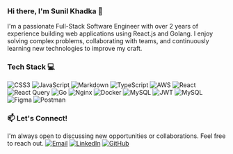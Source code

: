### Hi there, I'm Sunil Khadka 👋

I'm a passionate Full-Stack Software Engineer with over 2 years of experience building web applications using React.js and Golang. I enjoy solving complex problems, collaborating with teams, and continuously learning new technologies to improve my craft.

### Tech Stack 💻

![CSS3](https://img.shields.io/badge/css3-%231572B6.svg?style=for-the-badge&logo=css3&logoColor=white) ![JavaScript](https://img.shields.io/badge/javascript-%23323330.svg?style=for-the-badge&logo=javascript&logoColor=%23F7DF1E) ![Markdown](https://img.shields.io/badge/markdown-%23000000.svg?style=for-the-badge&logo=markdown&logoColor=white) ![TypeScript](https://img.shields.io/badge/typescript-%23007ACC.svg?style=for-the-badge&logo=typescript&logoColor=white) ![AWS](https://img.shields.io/badge/AWS-%23FF9900.svg?style=for-the-badge&logo=amazon-aws&logoColor=white) ![React](https://img.shields.io/badge/react-%2320232a.svg?style=for-the-badge&logo=react&logoColor=%2361DAFB) ![React Query](https://img.shields.io/badge/-React%20Query-FF4154?style=for-the-badge&logo=react%20query&logoColor=white) ![Go](https://img.shields.io/badge/go-%2300ADD8.svg?style=for-the-badge&logo=go&logoColor=white) ![Nginx](https://img.shields.io/badge/nginx-%23009639.svg?style=for-the-badge&logo=nginx&logoColor=white) ![Docker](https://img.shields.io/badge/docker-%230db7ed.svg?style=for-the-badge&logo=docker&logoColor=white) ![MySQL](https://img.shields.io/badge/mysql-4479A1.svg?style=for-the-badge&logo=mysql&logoColor=white) ![JWT](https://img.shields.io/badge/JWT-black?style=for-the-badge&logo=JSON%20web%20tokens) ![MySQL](https://img.shields.io/badge/mysql-4479A1.svg?style=for-the-badge&logo=mysql&logoColor=white) ![Figma](https://img.shields.io/badge/figma-%23F24E1E.svg?style=for-the-badge&logo=figma&logoColor=white) ![Postman](https://img.shields.io/badge/Postman-FF6C37?style=for-the-badge&logo=postman&logoColor=white)

### 📫 Let's Connect!

I'm always open to discussing new opportunities or collaborations. Feel free to reach out.
[![Email](https://img.shields.io/badge/Email-sunil_khadka-red?style=for-the-badge&logo=gmail&logoColor=white)](mailto:sunil.khadka001@gmail.com)
[![LinkedIn](https://img.shields.io/badge/LinkedIn-Connect-blue?style=for-the-badge&logo=linkedin)](https://linkedin.com/in/khadka-sunil)
[![GitHub](https://img.shields.io/badge/GitHub-Profile-black?style=for-the-badge&logo=github)](https://github.com/sunilkkhadka)
